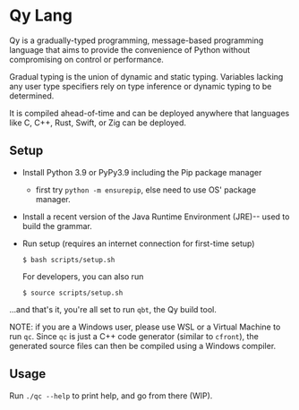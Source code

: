 # Qy Lang

Qy is a gradually-typed programming, message-based programming language that 
aims to provide the convenience of Python without compromising on control or
performance.

Gradual typing is the union of dynamic and static typing. Variables lacking any
user type specifiers rely on type inference or dynamic typing to be determined.

It is compiled ahead-of-time and can be deployed anywhere that languages like
C, C++, Rust, Swift, or Zig can be deployed.

## Setup

- Install Python 3.9 or PyPy3.9 including the Pip package manager
  - first try `python -m ensurepip`, else need to use OS' package manager.
- Install a recent version of the Java Runtime Environment (JRE)-- used to build 
  the grammar.
- Run setup (requires an internet connection for first-time setup)

  ```
  $ bash scripts/setup.sh
  ```
  
  For developers, you can also run

  ```
  $ source scripts/setup.sh
  ```

...and that's it, you're all set to run `qbt`, the Qy build tool.

NOTE: if you are a Windows user, please use WSL or a Virtual Machine to run `qc`.
Since `qc` is just a C++ code generator (similar to `cfront`), the generated source files can then
be compiled using a Windows compiler.

## Usage

Run `./qc --help` to print help, and go from there (WIP).
